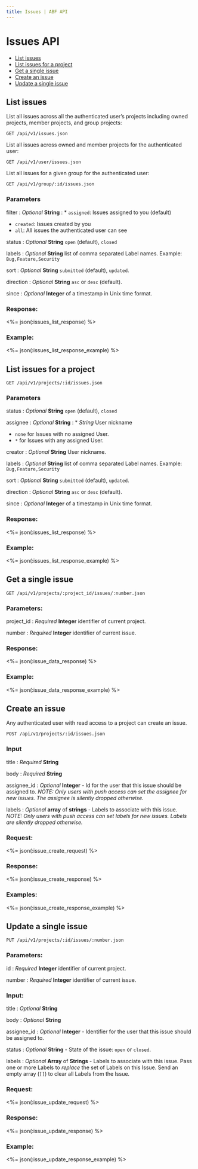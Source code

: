 ```yaml
---
title: Issues | ABF API
---
```


# Issues API

* [List issues](#list-issues)
* [List issues for a project](#list-issues-for-a-project)
* [Get a single issue](#get-a-single-issue)
* [Create an issue](#create-an-issue)
* [Update a single issue](#update-a-single-issue)

## List issues

List all issues across all the authenticated user’s projects including owned projects, member projects, and group projects:

    GET /api/v1/issues.json

List all issues across owned and member projects for the authenticated user:

    GET /api/v1/user/issues.json

List all issues for a given group for the authenticated user:

    GET /api/v1/group/:id/issues.json

### Parameters

filter
: _Optional_ **String**
: * `assigned`: Issues assigned to you (default)
  * `created`: Issues created by you
  * `all`: All issues the authenticated user can see

status
: _Optional_ **String** `open` (default), `closed`

labels
: _Optional_ **String** list of comma separated Label names.
Example: `Bug,Feature,Security`

sort
: _Optional_ **String** `submitted` (default), `updated`.

direction
: _Optional_ **String** `asc` or `desc` (default).

since
: _Optional_ **Integer** of a timestamp in Unix time format.

### Response:

<%= json(:issues_list_response) %>

### Example:

<%= json(:issues_list_response_example) %>

## List issues for a project

    GET /api/v1/projects/:id/issues.json

### Parameters

status
: _Optional_ **String** `open` (default), `closed`

assignee
: _Optional_ **String**
: * _String_ User nickname
  * `none` for Issues with no assigned User.
  * `*` for Issues with any assigned User.

creator
: _Optional_ **String** User nickname.

labels
: _Optional_ **String** list of comma separated Label names.
Example: `Bug,Feature,Security`

sort
: _Optional_ **String** `submitted` (default), `updated`.

direction
: _Optional_ **String** `asc` or `desc` (default).

since
: _Optional_ **Integer** of a timestamp in Unix time format.

### Response:

<%= json(:issues_list_response) %>

### Example:

<%= json(:issues_list_response_example) %>

## Get a single issue

    GET /api/v1/projects/:project_id/issues/:number.json

### Parameters:

project_id
: _Required_ **Integer** identifier of current project.

number
: _Required_ **Integer** identifier of current issue.

### Response:

<%= json(:issue_data_response) %>

### Example:

<%= json(:issue_data_response_example) %>

## Create an issue

Any authenticated user with read access to a project can create an issue.

    POST /api/v1/projects/:id/issues.json

### Input

title
: _Required_ **String**

body
: _Required_ **String**

assignee_id
: _Optional_ **Integer** - Id for the user that this issue should be
assigned to. _NOTE: Only users with push access can set the assignee for new
issues. The assignee is silently dropped otherwise._

labels
: _Optional_ **array** of **strings** - Labels to associate with this
issue. _NOTE: Only users with push access can set labels for new issues. Labels are
silently dropped otherwise._

### Request:

<%= json(:issue_create_request) %>

### Response:

<%= json(:issue_create_response) %>

### Examples:

<%= json(:issue_create_response_example) %>

## Update a single issue

    PUT /api/v1/projects/:id/issues/:number.json

### Parameters:

id
: _Required_ **Integer** identifier of current project.

number
: _Required_ **Integer** identifier of current issue.

### Input:

title
: _Optional_ **String**

body
: _Optional_ **String**

assignee_id
: _Optional_ **Integer** - Identifier for the user that this issue should be
assigned to.

status
: _Optional_ **String** - State of the issue: `open` or `closed`.

labels
: _Optional_ **Array** of **Strings** - Labels to associate with this
issue. Pass one or more Labels to _replace_ the set of Labels on this
Issue. Send an empty array (`[]`) to clear all Labels from the Issue.

### Request:

<%= json(:issue_update_request) %>

### Response:

<%= json(:issue_update_response) %>

### Example:

<%= json(:issue_update_response_example) %>

